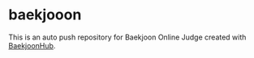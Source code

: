 # baekjooon
This is an auto push repository for Baekjoon Online Judge created with [BaekjoonHub](https://github.com/BaekjoonHub/BaekjoonHub).
